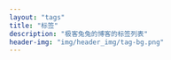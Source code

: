 ```yaml
---
layout: "tags"
title: "标签"
description: "极客兔兔的博客的标签列表"
header-img: "img/header_img/tag-bg.png"
---
```

